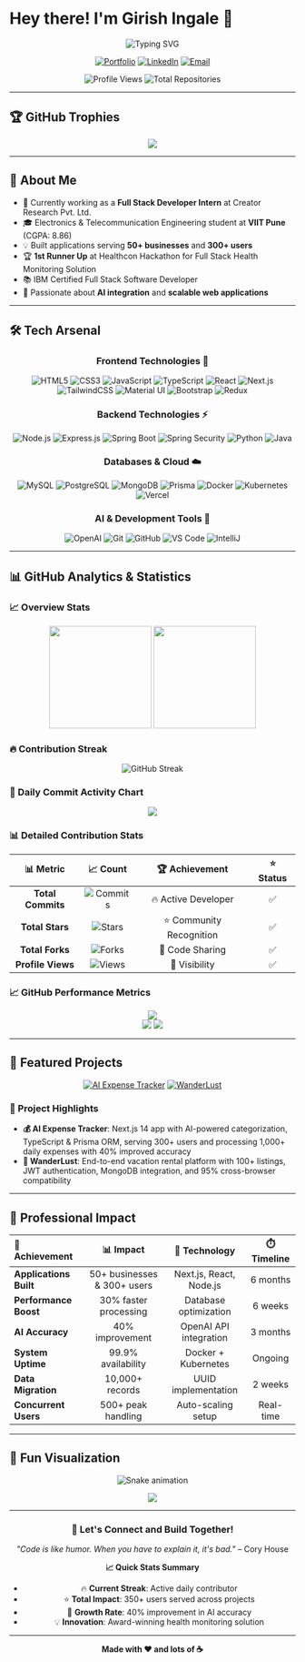 # Hey there! I'm Girish Ingale 👋

<div align="center">
  <img src="https://readme-typing-svg.herokuapp.com?font=Fira+Code&size=30&duration=3000&pause=1000&color=FFD700&center=true&vCenter=true&width=600&lines=Full+Stack+Developer;AI+Enthusiast;Problem+Solver;Always+Learning!" alt="Typing SVG" />
</div>

<div align="center">
  
[![Portfolio](https://img.shields.io/badge/🌐_Portfolio-FFD700?style=for-the-badge&logoColor=black)](https://github.com/girish-inc/portfolia)
[![LinkedIn](https://img.shields.io/badge/💼_LinkedIn-FFD700?style=for-the-badge&logoColor=black)](https://linkedin.com/in/girish-ingale)
[![Email](https://img.shields.io/badge/📧_Email-FFD700?style=for-the-badge&logoColor=black)](mailto:girishingale9764@gmail.com)

![Profile Views](https://komarev.com/ghpvc/?username=girish-inc&style=for-the-badge&color=blue)
![Total Repositories](https://img.shields.io/badge/Total%20Repos-40+-FFD700?style=for-the-badge&logo=github)

</div>

---

## 🏆 GitHub Trophies

<div align="center">
  <img src="https://github-profile-trophy.vercel.app/?username=girish-inc&theme=flat&no-frame=true&no-bg=false&margin-w=4&row=2&column=4&title=MultiLanguage,Commits,PullRequest,Reviews,Repositories,Stars,Followers,Issues" />
</div>

---

## 🚀 About Me

- 🔭 Currently working as a **Full Stack Developer Intern** at Creator Research Pvt. Ltd.
- 🎓 Electronics & Telecommunication Engineering student at **VIIT Pune** (CGPA: 8.86)
- 💡 Built applications serving **50+ businesses** and **300+ users**
- 🏆 **1st Runner Up** at Healthcon Hackathon for Full Stack Health Monitoring Solution
- 📚 IBM Certified Full Stack Software Developer
- 🌱 Passionate about **AI integration** and **scalable web applications**

---

## 🛠️ Tech Arsenal

<div align="center">

### Frontend Technologies 🎨
![HTML5](https://img.shields.io/badge/HTML5-E34F26?style=for-the-badge&logo=html5&logoColor=white)
![CSS3](https://img.shields.io/badge/CSS3-1572B6?style=for-the-badge&logo=css3&logoColor=white)
![JavaScript](https://img.shields.io/badge/JavaScript-F7DF1E?style=for-the-badge&logo=javascript&logoColor=black)
![TypeScript](https://img.shields.io/badge/TypeScript-007ACC?style=for-the-badge&logo=typescript&logoColor=white)
![React](https://img.shields.io/badge/React-20232A?style=for-the-badge&logo=react&logoColor=61DAFB)
![Next.js](https://img.shields.io/badge/Next.js-000000?style=for-the-badge&logo=next.js&logoColor=white)
![TailwindCSS](https://img.shields.io/badge/Tailwind_CSS-38B2AC?style=for-the-badge&logo=tailwind-css&logoColor=white)
![Material UI](https://img.shields.io/badge/Material--UI-0081CB?style=for-the-badge&logo=material-ui&logoColor=white)
![Bootstrap](https://img.shields.io/badge/Bootstrap-563D7C?style=for-the-badge&logo=bootstrap&logoColor=white)
![Redux](https://img.shields.io/badge/Redux-593D88?style=for-the-badge&logo=redux&logoColor=white)

### Backend Technologies ⚡
![Node.js](https://img.shields.io/badge/Node.js-43853D?style=for-the-badge&logo=node.js&logoColor=white)
![Express.js](https://img.shields.io/badge/Express.js-404D59?style=for-the-badge&logo=express&logoColor=white)
![Spring Boot](https://img.shields.io/badge/Spring_Boot-6DB33F?style=for-the-badge&logo=spring-boot&logoColor=white)
![Spring Security](https://img.shields.io/badge/Spring_Security-6DB33F?style=for-the-badge&logo=spring-security&logoColor=white)
![Python](https://img.shields.io/badge/Python-3776AB?style=for-the-badge&logo=python&logoColor=white)
![Java](https://img.shields.io/badge/Java-ED8B00?style=for-the-badge&logo=java&logoColor=white)

### Databases & Cloud ☁️
![MySQL](https://img.shields.io/badge/MySQL-00000F?style=for-the-badge&logo=mysql&logoColor=white)
![PostgreSQL](https://img.shields.io/badge/PostgreSQL-316192?style=for-the-badge&logo=postgresql&logoColor=white)
![MongoDB](https://img.shields.io/badge/MongoDB-4EA94B?style=for-the-badge&logo=mongodb&logoColor=white)
![Prisma](https://img.shields.io/badge/Prisma-3982CE?style=for-the-badge&logo=Prisma&logoColor=white)
![Docker](https://img.shields.io/badge/Docker-2496ED?style=for-the-badge&logo=docker&logoColor=white)
![Kubernetes](https://img.shields.io/badge/Kubernetes-326CE5?style=for-the-badge&logo=kubernetes&logoColor=white)
![Vercel](https://img.shields.io/badge/Vercel-000000?style=for-the-badge&logo=vercel&logoColor=white)

### AI & Development Tools 🤖
![OpenAI](https://img.shields.io/badge/OpenAI-412991?style=for-the-badge&logo=openai&logoColor=white)
![Git](https://img.shields.io/badge/GIT-E44C30?style=for-the-badge&logo=git&logoColor=white)
![GitHub](https://img.shields.io/badge/GitHub-100000?style=for-the-badge&logo=github&logoColor=white)
![VS Code](https://img.shields.io/badge/Visual_Studio_Code-0078D4?style=for-the-badge&logo=visual%20studio%20code&logoColor=white)
![IntelliJ](https://img.shields.io/badge/IntelliJ_IDEA-000000.svg?style=for-the-badge&logo=intellij-idea&logoColor=white)

</div>

---

## 📊 GitHub Analytics & Statistics

### 📈 Overview Stats
<div align="center">
  <img height="180em" src="https://github-readme-stats.vercel.app/api?username=girish-inc&show_icons=true&theme=great-gatsby&include_all_commits=true&count_private=true&hide_border=true&bg_color=0D1117&title_color=FFD700&text_color=C9D1D9&icon_color=FFD700"/>
  <img height="180em" src="https://github-readme-stats.vercel.app/api/top-langs/?username=girish-inc&layout=compact&theme=great-gatsby&hide_border=true&bg_color=0D1117&title_color=FFD700&text_color=C9D1D9"/>
</div>

### 🔥 Contribution Streak
<div align="center">
  <img src="https://github-readme-streak-stats.herokuapp.com/?user=girish-inc&theme=great-gatsby&hide_border=true&background=0D1117&stroke=FFD700&ring=FFD700&fire=FFD700&currStreakLabel=FFD700" alt="GitHub Streak" />
</div>

### 📅 Daily Commit Activity Chart
<div align="center">
  <img src="https://github-readme-activity-graph.vercel.app/graph?username=girish-inc&theme=golden&bg_color=0D1117&color=FFD700&line=FFD700&point=FFFFFF&area=true&hide_border=true" />
</div>

### 📊 Detailed Contribution Stats
<div align="center">
  
| 📊 **Metric** | 📈 **Count** | 🏆 **Achievement** | ⭐ **Status** |
|:---:|:---:|:---:|:---:|
| **Total Commits** | ![Commits](https://img.shields.io/github/commit-activity/y/girish-inc/girish-inc?color=FFD700&style=flat-square) | 🔥 Active Developer | ✅ |
| **Total Stars** | ![Stars](https://img.shields.io/github/stars/girish-inc?color=FFD700&style=flat-square) | ⭐ Community Recognition | ✅ |
| **Total Forks** | ![Forks](https://img.shields.io/github/forks/girish-inc/Student-database-project?color=FFD700&style=flat-square) | 🍴 Code Sharing | ✅ |
| **Profile Views** | ![Views](https://komarev.com/ghpvc/?username=girish-inc&style=flat-square&color=gold) | 👀 Visibility | ✅ |

</div>

### 📈 GitHub Performance Metrics
<div align="center">
  <img src="https://github-profile-summary-cards.vercel.app/api/cards/profile-details?username=girish-inc&theme=github_dark&hide_border=true" />
</div>

<div align="center">
  <img src="https://github-profile-summary-cards.vercel.app/api/cards/repos-per-language?username=girish-inc&theme=github_dark&hide_border=true" />
  <img src="https://github-profile-summary-cards.vercel.app/api/cards/most-commit-language?username=girish-inc&theme=github_dark&hide_border=true" />
</div>

---

## 🎯 Featured Projects

<div align="center">

[![AI Expense Tracker](https://github-readme-stats.vercel.app/api/pin/?username=girish-inc&repo=ai-expense-tracker&theme=great-gatsby&hide_border=true&bg_color=0D1117&title_color=FFD700&text_color=C9D1D9&icon_color=FFD700)](https://github.com/girish-inc/ai-expense-tracker)
[![WanderLust](https://github-readme-stats.vercel.app/api/pin/?username=girish-inc&repo=wanderlust&theme=great-gatsby&hide_border=true&bg_color=0D1117&title_color=FFD700&text_color=C9D1D9&icon_color=FFD700)](https://github.com/girish-inc/wanderlust)

</div>

### 🌟 Project Highlights

- **💰 AI Expense Tracker**: Next.js 14 app with AI-powered categorization, TypeScript & Prisma ORM, serving 300+ users and processing 1,000+ daily expenses with 40% improved accuracy
- **🏨 WanderLust**: End-to-end vacation rental platform with 100+ listings, JWT authentication, MongoDB integration, and 95% cross-browser compatibility

---

## 💼 Professional Impact

<div align="center">

| 🎯 **Achievement** | 📊 **Impact** | 🚀 **Technology** | ⏱️ **Timeline** |
|:---|:---:|:---:|:---:|
| **Applications Built** | 50+ businesses & 300+ users | Next.js, React, Node.js | 6 months |
| **Performance Boost** | 30% faster processing | Database optimization | 6 weeks |
| **AI Accuracy** | 40% improvement | OpenAI API integration | 3 months |
| **System Uptime** | 99.9% availability | Docker + Kubernetes | Ongoing |
| **Data Migration** | 10,000+ records | UUID implementation | 2 weeks |
| **Concurrent Users** | 500+ peak handling | Auto-scaling setup | Real-time |

</div>

---

## 🎨 Fun Visualization

<div align="center">
  
![Snake animation](https://raw.githubusercontent.com/girish-inc/girish-inc/output/snake.svg)

<img src="https://capsule-render.vercel.app/api?type=waving&color=gradient&customColorList=24,22,20&height=180&section=footer&text=Let's%20Build%20Something%20Amazing!&fontSize=42&fontColor=FFD700&animation=twinkling&fontAlignY=65" />

</div>

---

<div align="center">
  
### 💬 Let's Connect and Build Together!

*"Code is like humor. When you have to explain it, it's bad."* – Cory House

**📈 Quick Stats Summary**
- 🔥 **Current Streak**: Active daily contributor
- ⭐ **Total Impact**: 350+ users served across projects  
- 🚀 **Growth Rate**: 40% improvement in AI accuracy
- 💡 **Innovation**: Award-winning health monitoring solution

---

**Made with ❤️ and lots of ☕**

</div>
